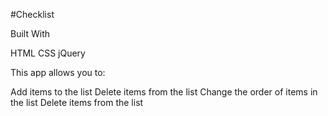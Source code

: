 #Checklist 

Built With

HTML
CSS
jQuery

This app allows you to:

Add items to the list
Delete items from the list
Change the order of items in the list
Delete items from the list
